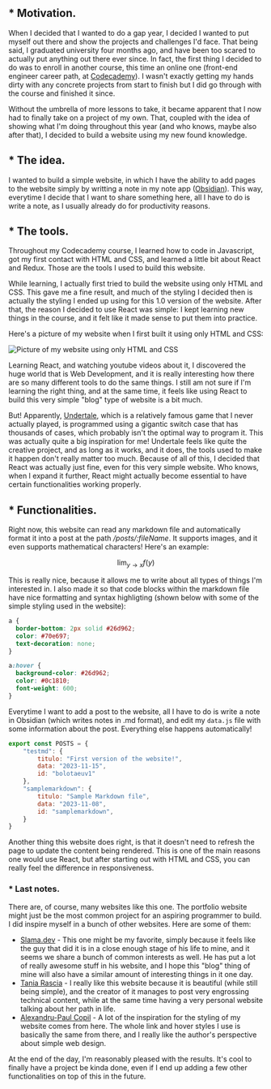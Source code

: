 ## * Motivation.

When I decided that I wanted to do a gap year, I decided I wanted to put myself out there and show the projects and challenges I'd face. That being said, I graduated university four months ago, and have been too scared to actually put anything out there ever since. In fact, the first thing I decided to do was to enroll in another course, this time an online one (front-end engineer career path, at [Codecademy](https://www.codecademy.com/)). I wasn't exactly getting my hands dirty with any concrete projects from start to finish but I did go through with the course and finished it since.

Without the umbrella of more lessons to take, it became apparent that I now had to finally take on a project of my own. That, coupled with the idea of showing what I'm doing throughout this year (and who knows, maybe also after that), I decided to build a website using my new found knowledge.

## * The idea.

I wanted to build a simple website, in which I have the ability to add pages to the website simply by writting a note in my note app ([Obsidian](https://obsidian.md/)). This way, everytime I decide that I want to share something here, all I have to do is write a note, as I usually already do for productivity reasons. 

## * The tools.

Throughout my Codecademy course, I learned how to code in Javascript, got my first contact with HTML and CSS, and learned a little bit about React and Redux. Those are the tools I used to build this website.

While learning, I actually first tried to build the website using only HTML and CSS. This gave me a fine result, and much of the styling I decided then is actually the styling I ended up using for this 1.0 version of the website. After that, the reason I decided to use React was simple: I kept learning new things in the course, and it felt like it made sense to put them into practice.

Here's a picture of my website when I first built it using only HTML and CSS:

![Picture of my website using only HTML and CSS](/media/bolotaeuHTMLCSS.png)

Learning React, and watching youtube videos about it, I discovered the huge world that is Web Development, and it is really interesting how there are so many different tools to do the same things. I still am not sure if I'm learning the right thing, and at the same time, it feels like using React to build this very simple "blog" type of website is a bit much.

But! Apparently, [Undertale](https://undertale.com/), which is a relatively famous game that I never actually played, is programmed using a gigantic switch case that has thousands of cases, which probably isn't the optimal way to program it. This was actually quite a big inspiration for me! Undertale feels like quite the creative project, and as long as it works, and it does, the tools used to make it happen don't really matter too much. Because of all of this, I decided that React was actually just fine, even for this very simple website. Who knows, when I expand it further, React might actually become essential to have certain functionalities working properly. 

## * Functionalities.

Right now, this website can read any markdown file and automatically format it into a post at the path _/posts/:fileName_. It supports images, and it even supports mathematical characters! Here's an example:

$$
\lim_{y\to x}f(y)
$$

This is really nice, because it allows me to write about all types of things I'm interested in. I also made it so that code blocks within the markdown file have nice formatting and syntax highligting (shown below with some of the simple styling used in the website):

``` css
a {
  border-bottom: 2px solid #26d962;
  color: #70e697;
  text-decoration: none;
}

a:hover {
  background-color: #26d962;
  color: #0c1810;
  font-weight: 600;
}
```

Everytime I want to add a post to the website, all I have to do is write a note in Obsidian (which writes notes in .md format), and edit my ``data.js`` file with some information about the post. Everything else happens automatically!

```js data.js
export const POSTS = {
    "testmd": {
        titulo: "First version of the website!",
        data: "2023-11-15",
        id: "bolotaeuv1"
    },
    "samplemarkdown": {
        titulo: "Sample Markdown file",
        data: "2023-11-08",
        id: "samplemarkdown",
    }
}
```

Another thing this website does right, is that it doesn't need to refresh the page to update the content being rendered. This is one of the main reasons one would use React, but after starting out with HTML and CSS, you can really feel the difference in responsiveness. 

### * Last notes.

There are, of course, many websites like this one. The portfolio website might just be the most common project for an aspiring programmer to build. I did inspire myself in a bunch of other websites. Here are some of them:

- [Slama.dev](https://slama.dev/) - This one might be my favorite, simply because it feels like the guy that did it is in a close enough stage of his life to mine, and it seems we share a bunch of common interests as well. He has put a lot of really awesome stuff in his website, and I hope this "blog" thing of mine will also have a similar amount of interesting things in it one day.
- [Tania Rascia](https://www.taniarascia.com/) - I really like this website because it is beautiful (while still being simple), and the creator of it manages to post very engrossing technical content, while at the same time having a very personal website talking about her path in life. 
- [Alexandru-Paul Copil](https://cpl.li/) - A lot of the inspiration for the styling of my website comes from here. The whole link and hover styles I use is basically the same from there, and I really like the author's perspective about simple web design. 

At the end of the day, I'm reasonably pleased with the results. It's cool to finally have a project be kinda done, even if I end up adding a few other functionalities on top of this in the future. 